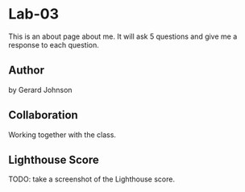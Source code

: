 # Lab-03

This is an about page about me. It will ask 5 questions and give me a response to each question. 

## Author

by Gerard Johnson

## Collaboration

Working together with the class.

## Lighthouse Score

TODO: take a screenshot of the Lighthouse score. 



